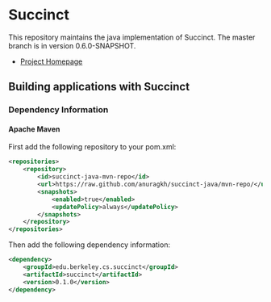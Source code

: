 Succinct
========

This repository maintains the java implementation of Succinct. The master branch is in version 0.6.0-SNAPSHOT.

- [Project Homepage](http://succinct.cs.berkeley.edu)

## Building applications with Succinct

### Dependency Information

#### Apache Maven

First add the following repository to your pom.xml:

```xml
<repositories>
    <repository>
        <id>succinct-java-mvn-repo</id>
        <url>https://raw.github.com/anuragkh/succinct-java/mvn-repo/</url>
        <snapshots>
            <enabled>true</enabled>
            <updatePolicy>always</updatePolicy>
        </snapshots>
    </repository>
</repositories>
```

Then add the following dependency information:

```xml
<dependency>
    <groupId>edu.berkeley.cs.succinct</groupId>
    <artifactId>succinct</artifactId>
    <version>0.1.0</version>
</dependency>
```
